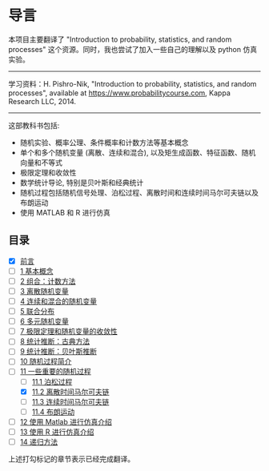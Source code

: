 # 导言

本项目主要翻译了 "Introduction to probability, statistics, and random processes" 这个资源。同时，我也尝试了加入一些自己的理解以及 python 仿真实验。

-----------

学习资料：H. Pishro-Nik, "Introduction to probability, statistics, and random processes", available at https://www.probabilitycourse.com, Kappa Research LLC, 2014.

---------------

这部教科书包括:

- 随机实验、概率公理、条件概率和计数方法等基本概念
- 单个和多个随机变量 (离散、连续和混合), 以及矩生成函数、特征函数、随机向量和不等式
- 极限定理和收敛性
- 数学统计导论, 特别是贝叶斯和经典统计
- 随机过程包括随机信号处理、泊松过程、离散时间和连续时间马尔可夫链以及布朗运动
- 使用 MATLAB 和 R 进行仿真

## 目录

- [x] [前言](前言.md)
- [ ] [1 基本概念](基本概念.md)
- [ ] [2 组合：计数方法](计数方法.md)
- [ ] [3 离散随机变量](离散随机变量.md)
- [ ] [4 连续和混合的随机变量](连续和混合的随机变量.md)
- [ ] [5 联合分布](联合分布.md)
- [ ] [6 多元随机变量](多元随机变量.md)
- [ ] [7 极限定理和随机变量的收敛性](极限定理和随机变量的收敛性.md)
- [ ] [8 统计推断：古典方法](古典方法.md)
- [ ] [9 统计推断：贝叶斯推断](贝叶斯推断.md)
- [ ] [10 随机过程简介](随机过程简介.md)
- [ ] [11 一些重要的随机过程](一些重要的随机过程.md)
    - [ ] [11.1 泊松过程](泊松过程.md)
    - [x] [11.2 离散时间马尔可夫链](离散时间马尔可夫链.md)
    - [ ] [11.3 连续时间马尔可夫链](连续时间马尔可夫链.md)
    - [ ] [11.4 布朗运动](布朗运动.md)
- [ ] [12 使用 Matlab 进行仿真介绍](使用Matlab进行仿真介绍.md)
- [ ] [13 使用 R 进行仿真介绍](使用R进行仿真介绍.md)
- [ ] [14 递归方法](递归方法.md)

上述打勾标记的章节表示已经完成翻译。